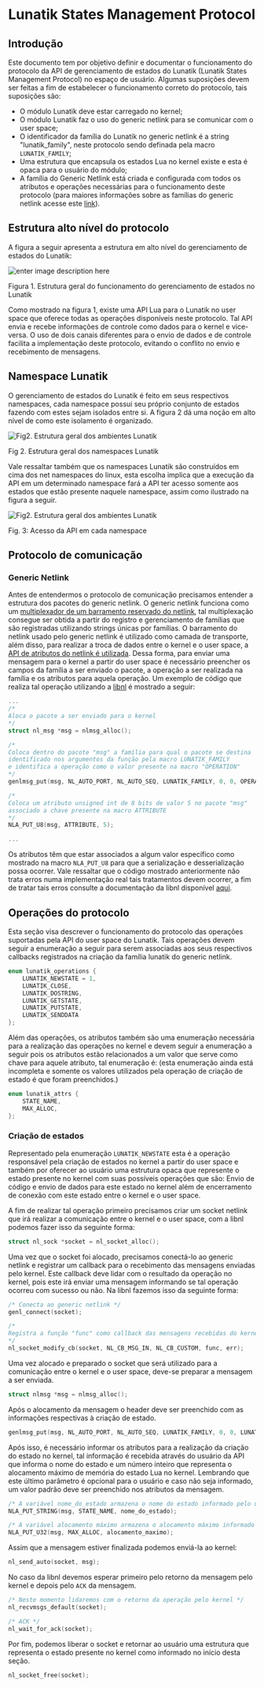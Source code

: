 # Lunatik States Management Protocol

## Introdução

Este documento tem por objetivo definir e documentar o funcionamento do protocolo da API de gerenciamento de estados do Lunatik (Lunatik States Management Protocol) no espaço de usuário. Algumas suposições devem ser feitas a fim de estabelecer o funcionamento correto do protocolo, tais suposições são:
- O módulo Lunatik deve estar carregado no kernel;
- O módulo Lunatik faz o uso do generic netlink para se comunicar com o user space;
- O identificador da família do Lunatik no generic netlink é a string "lunatik_family", neste protocolo sendo definada pela macro `LUNATIK_FAMILY`;
- Uma estrutura que encapsula os estados Lua no kernel existe e esta é opaca para o usuário do módulo;
- A família do Generic Netlink está criada e configurada com todos os atributos e operações necessárias para o funcionamento deste protocolo (para maiores informações sobre as famílias do generic netlink acesse este [link](https://wiki.linuxfoundation.org/networking/generic_netlink_howto#the_genl_family_structure)).


## Estrutura alto nível do protocolo

A figura a seguir apresenta a estrutura em alto nível do gerenciamento de estados do Lunatik:

![enter image description here](https://i.ibb.co/s30v6Sc/diagramas-estrutura-geral.png)

Figura 1. Estrutura geral do funcionamento do gerenciamento de estados no Lunatik

Como mostrado na figura 1, existe uma API Lua para o Lunatik no user space que oferece todas as operações disponíveis neste protocolo. Tal API envia e recebe informações de controle como dados para o kernel e vice-versa. O uso de dois canais diferentes para o envio de dados e de controle facilita a implementação deste protocolo, evitando o conflito no envio e recebimento de mensagens. 

## <a name="namespace"></a> Namespace Lunatik
O gerenciamento de estados do Lunatik é feito em seus respectivos namespaces, cada namespace possui seu próprio conjunto de estados fazendo com estes sejam isolados entre si. A figura 2 dá uma noção em alto nível de como este isolamento é organizado. 

![Fig2. Estrutura geral dos ambientes Lunatik](https://i.ibb.co/MCD45yy/diagramas-namespaces.png)

Fig 2. Estrutura geral dos namespaces Lunatik

Vale ressaltar também que os namespaces Lunatik são construídos em cima dos net namespaces do linux, esta escolha implica que a execução da API em um determinado namespace fará a API ter acesso somente aos estados que estão presente naquele namespace, assim como ilustrado na figura a seguir.

![Fig2. Estrutura geral dos ambientes Lunatik](https://i.ibb.co/ykwy2J4/diagramas-namespace-kernel-user-space.png)

Fig. 3: Acesso da API em cada namespace

## Protocolo de comunicação

### Generic Netlink
Antes de entendermos o protocolo de comunicação precisamos entender a estrutura dos pacotes do generic netlink. O generic netlink funciona como um [multiplexador de um barramento reservado do netlink](https://wiki.linuxfoundation.org/networking/generic_netlink_howto#architectural_overview), tal multiplexação consegue ser obtida a partir do registro e gerenciamento de famílias que são registradas utilizando strings únicas por famílias. O barramento do netlink usado pelo generic netlink é utilizado como camada de transporte, além disso, para realizar a troca de dados entre o kernel e o user space, a [API de atributos do netlink é utilizada](https://elixir.bootlin.com/linux/latest/source/include/net/netlink.h#L315). Dessa forma, para enviar uma mensagem para o kernel a partir do user space é necessário preencher os campos da família a ser enviado o pacote, a operação a ser realizada na família e os atributos para aquela operação. Um exemplo de código que realiza tal operação utilizando a [libnl](https://www.infradead.org/~tgr/libnl/) é mostrado a seguir:

```c
...
/* 
Aloca o pacote a ser enviado para o kernel
*/
struct nl_msg *msg = nlmsg_alloc(); 

/*
Coloca dentro do pacote "msg" a família para qual o pacote se destina
identificado nos argumentos da função pela macro LUNATIK_FAMILY
e identifica a operação como o valor presente na macro "OPERATION"
*/
genlmsg_put(msg, NL_AUTO_PORT, NL_AUTO_SEQ, LUNATIK_FAMILY, 0, 0, OPERATION, 1);

/*
Coloca um atributo unsigned int de 8 bits de valor 5 no pacote "msg"
associado a chave presente na macro ATTRIBUTE
*/
NLA_PUT_U8(msg, ATTRIBUTE, 5);

...
```

Os atributos têm que estar associados a algum valor específico como mostrado na macro `NLA_PUT_U8` para que a serialização e desserialização possa ocorrer.  Vale ressaltar que o código mostrado anteriormente não trata erros numa implementação real tais tratamentos devem ocorrer, a fim de tratar tais erros consulte a documentação da libnl disponível [aqui](https://www.infradead.org/~tgr/libnl/doc/api/group__genl.html).


## Operações do protocolo
Esta seção visa descrever o funcionamento do protocolo das operações suportadas pela API do user space do Lunatik. Tais operações devem seguir a enumeração a seguir para serem associadas aos seus respectivos callbacks registrados na criação da família lunatik do generic netlink.
```c
enum lunatik_operations {
	LUNATIK_NEWSTATE = 1,
	LUNATIK_CLOSE,
	LUNATIK_DOSTRING,
	LUNATIK_GETSTATE,
	LUNATIK_PUTSTATE,
	LUNATIK_SENDDATA
};
```

Além das operações, os atributos também são uma enumeração necessária para a realização das operações no kernel e devem seguir a enumeração a seguir pois os atributos estão relacionados a um valor que serve como chave para aquele atributo, tal enumeração é: (esta enumeração ainda está incompleta e somente os valores utilizados pela operação de criação de estado é que foram preenchidos.)

```c
enum lunatik_attrs {
	STATE_NAME,
	MAX_ALLOC,
};
```

### Criação de estados

Representado pela enumeração `LUNATIK_NEWSTATE` esta é a operação responsável pela criação de estados no kernel a partir do user space e também por oferecer ao usuário uma estrutura opaca que represente o estado presente no kernel com suas possíveis operações que são: Envio de código e envio de dados para este estado no kernel além de encerramento de conexão com este estado entre o kernel e o user space.

A fim de realizar tal operação primeiro precisamos criar um socket netlink que irá realizar a comunicação entre o kernel e o user space, com a libnl podemos fazer isso da seguinte forma:
```c
struct nl_sock *socket = nl_socket_alloc();
```

Uma vez que o socket foi alocado, precisamos conectá-lo ao generic netlink e registrar um callback para o recebimento das mensagens enviadas pelo kernel. Este callback deve lidar com o resultado da operação no kernel, pois este irá enviar uma mensagem informando se tal operação ocorreu com sucesso ou não. Na libnl fazemos isso da seguinte forma:
```c
/* Conecta ao generic netlink */
genl_connect(socket); 

/* 
Registra a função "func" como callback das mensagens recebidas do kernel
*/
nl_socket_modify_cb(socket, NL_CB_MSG_IN, NL_CB_CUSTOM, func, err);
```

Uma vez alocado e preparado o socket que será utilizado para a comunicação entre o kernel e o user space, deve-se preparar a mensagem a ser enviada.

```c
struct nlmsg *msg = nlmsg_alloc();
```

Após o alocamento da mensagem o header deve ser preenchido com as informações respectivas à criação de estado.

```c
genlmsg_put(msg, NL_AUTO_PORT, NL_AUTO_SEQ, LUNATIK_FAMILY, 0, 0, LUNATIK_NEWSTATE, 1);
```
Após isso, é necessário informar os atributos para a realização da criação do estado no kernel, tal informação é recebida através do usuário da API que informa o nome do estado e um número inteiro que representa o alocamento máximo de memória do estado Lua no kernel. Lembrando que este último parâmetro é opcional para o usuário e caso não seja informado, um valor padrão deve ser preenchido nos atributos da mensagem. 
```c
/* A variável nome_do_estado armazena o nome do estado informado pelo usuário */
NLA_PUT_STRING(msg, STATE_NAME, nome_do_estado);

/* A variável alocamento máximo armazena o alocamento máximo informado pelo usuário */
NLA_PUT_U32(msg, MAX_ALLOC, alocamento_maximo);
```
Assim que a mensagem estiver finalizada podemos enviá-la ao kernel:

```c
nl_send_auto(socket, msg);
```
No caso da libnl devemos esperar primeiro pelo retorno da mensagem pelo kernel e depois pelo `ACK` da mensagem.
```c
/* Neste momento lidaremos com o retorno da operação pelo kernel */
nl_recvmsgs_default(socket);

/* ACK */
nl_wait_for_ack(socket);
```

Por fim, podemos liberar o socket e retornar ao usuário uma estrutura que representa o estado presente no kernel como informado no início desta seção.
```c
nl_socket_free(socket);
```
